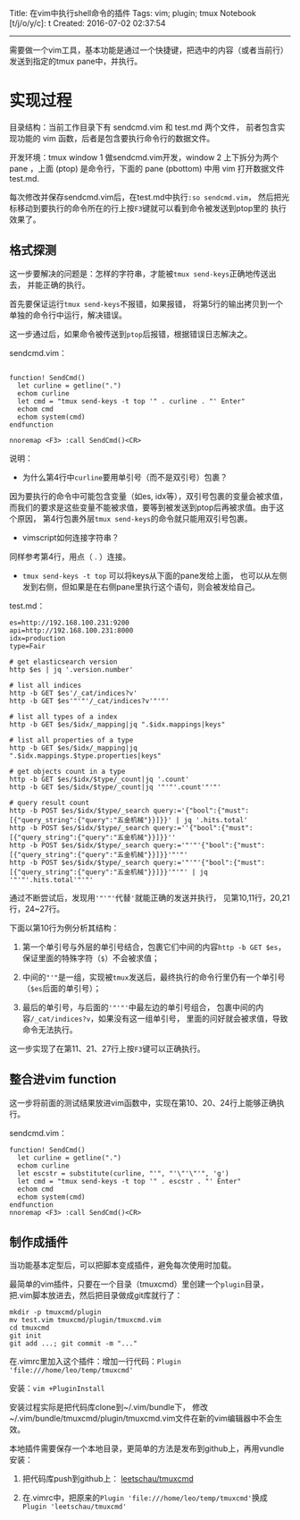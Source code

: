 Title: 在vim中执行shell命令的插件
Tags: vim; plugin; tmux
Notebook [t/j/o/y/c]: t
Created: 2016-07-02 02:37:54

------

需要做一个vim工具，基本功能是通过一个快捷键，把选中的内容（或者当前行）发送到指定的tmux pane中，并执行。

# 实现过程

目录结构：当前工作目录下有 sendcmd.vim 和 test.md 两个文件，
前者包含实现功能的 vim 函数，后者是包含要执行命令行的数据文件。

开发环境：tmux window 1 做sendcmd.vim开发，window 2 上下拆分为两个pane
，上面 (ptop) 是命令行，下面的 pane (pbottom) 中用 vim 打开数据文件test.md.

每次修改并保存sendcmd.vim后，在test.md中执行`:so sendcmd.vim`，
然后把光标移动到要执行的命令所在的行上按`F3`键就可以看到命令被发送到ptop里的
执行效果了。

## 格式探测

这一步要解决的问题是：怎样的字符串，才能被`tmux send-keys`正确地传送出去，
并能正确的执行。

首先要保证运行`tmux send-keys`不报错，如果报错，
将第5行的输出拷贝到一个单独的命令行中运行，解决错误。

这一步通过后，如果命令被传送到`ptop`后报错，根据错误日志解决之。

sendcmd.vim：

```

function! SendCmd()
  let curline = getline(".")
  echom curline
  let cmd = "tmux send-keys -t top '" . curline . "' Enter"
  echom cmd
  echom system(cmd)
endfunction

nnoremap <F3> :call SendCmd()<CR>
```

说明：

* 为什么第4行中`curline`要用单引号（而不是双引号）包裹？

因为要执行的命令中可能包含变量（如es, idx等），双引号包裹的变量会被求值，
而我们的要求是这些变量不能被求值，要等到被发送到ptop后再被求值。由于这个原因，
第4行包裹外层`tmux send-keys`的命令就只能用双引号包裹。

* vimscript如何连接字符串？

同样参考第4行，用点（ . ）连接。

* `tmux send-keys -t top` 可以将keys从下面的pane发给上面，
也可以从左侧发到右侧，但如果是在右侧pane里执行这个语句，则会被发给自己。

test.md：

```
es=http://192.168.100.231:9200
api=http://192.168.100.231:8000
idx=production
type=Fair

# get elasticsearch version
http $es | jq '.version.number'

# list all indices
http -b GET $es'/_cat/indices?v'
http -b GET $es'"'"'/_cat/indices?v'"'"'

# list all types of a index
http -b GET $es/$idx/_mapping|jq ".$idx.mappings|keys"

# list all properties of a type
http -b GET $es/$idx/_mapping|jq ".$idx.mappings.$type.properties|keys"

# get objects count in a type
http -b GET $es/$idx/$type/_count|jq '.count'
http -b GET $es/$idx/$type/_count|jq '"'"'.count'"'"'

# query result count
http -b POST $es/$idx/$type/_search query:='{"bool":{"must":[{"query_string":{"query":"五金机械"}}]}}' | jq '.hits.total'
http -b POST $es/$idx/$type/_search query:=''{"bool":{"must":[{"query_string":{"query":"五金机械"}}]}}''
http -b POST $es/$idx/$type/_search query:='"'"'{"bool":{"must":[{"query_string":{"query":"五金机械"}}]}}'"'"'
http -b POST $es/$idx/$type/_search query:='"'"'{"bool":{"must":[{"query_string":{"query":"五金机械"}}]}}'"'"' | jq '"'"'.hits.total'"'"'
```

通过不断尝试后，发现用`'"'"'`代替`'`就能正确的发送并执行，
见第10,11行，20,21行，24~27行。

下面以第10行为例分析其结构：

1. 第一个单引号与外层的单引号结合，包裹它们中间的内容`http -b GET $es`，
   保证里面的特殊字符（`$`）不会被求值；

1. 中间的`"'"`是一组，实现被`tmux`发送后，最终执行的命令行里仍有一个单引号
   （`$es`后面的单引号）；

1. 最后的单引号，与后面的`'"'"'`中最左边的单引号组合，
   包裹中间的内容`/_cat/indices?v`，如果没有这一组单引号，
   里面的问好就会被求值，导致命令无法执行。

这一步实现了在第11、21、27行上按`F3`键可以正确执行。

## 整合进vim function

这一步将前面的测试结果放进vim函数中，实现在第10、20、24行上能够正确执行。

sendcmd.vim：
```
function! SendCmd()
  let curline = getline(".")
  echom curline
  let escstr = substitute(curline, "'", "'\"'\"'", 'g')
  let cmd = "tmux send-keys -t top '" . escstr . "' Enter"
  echom cmd
  echom system(cmd)
endfunction
nnoremap <F3> :call SendCmd()<CR>
```

## 制作成插件

当功能基本定型后，可以把脚本变成插件，避免每次使用时加载。

最简单的vim插件，只要在一个目录（tmuxcmd）里创建一个`plugin`目录，
把.vim脚本放进去，然后把目录做成git库就行了：

```
mkdir -p tmuxcmd/plugin
mv test.vim tmuxcmd/plugin/tmuxcmd.vim
cd tmuxcmd
git init
git add ...; git commit -m "..."
```

在.vimrc里加入这个插件：增加一行代码：`Plugin 'file:///home/leo/temp/tmuxcmd'`

安装：`vim +PluginInstall`

安装过程实际是把代码库clone到~/.vim/bundle下，
修改~/.vim/bundle/tmuxcmd/plugin/tmuxcmd.vim文件在新的vim编辑器中不会生效。

本地插件需要保存一个本地目录，更简单的方法是发布到github上，再用vundle安装：

1. 把代码库push到github上：
   [leetschau/tmuxcmd](https://github.com/leetschau/tmuxcmd)

1. 在.vimrc中，把原来的`Plugin 'file:///home/leo/temp/tmuxcmd'`换成
   `Plugin 'leetschau/tmuxcmd'`
